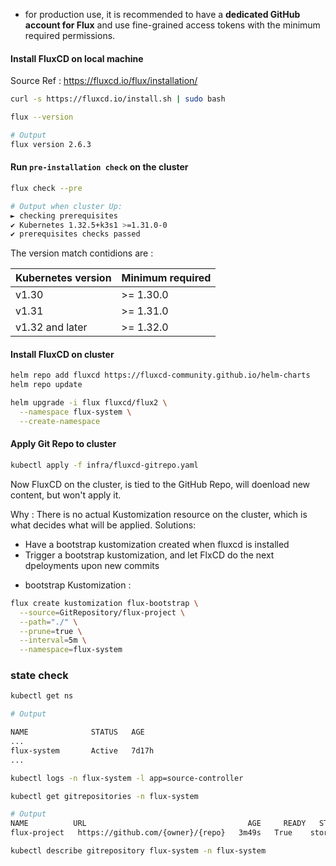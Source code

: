 - for production use, it is recommended to have a **dedicated GitHub account for Flux** and use fine-grained access tokens with the minimum required permissions.

#### Install FluxCD on local machine

Source Ref : https://fluxcd.io/flux/installation/

```bash
curl -s https://fluxcd.io/install.sh | sudo bash

flux --version

# Output
flux version 2.6.3
```

#### Run `pre-installation check` on the cluster

```bash
flux check --pre

# Output when cluster Up:
► checking prerequisites
✔ Kubernetes 1.32.5+k3s1 >=1.31.0-0
✔ prerequisites checks passed
```
The version match contidions are :

|Kubernetes version	| Minimum required|
|-------------------|-----------------|
|v1.30	            | >= 1.30.0       |
|v1.31	            | >= 1.31.0       |
|v1.32 and later	  | >= 1.32.0       |



#### Install FluxCD on cluster

```bash
helm repo add fluxcd https://fluxcd-community.github.io/helm-charts
helm repo update

helm upgrade -i flux fluxcd/flux2 \
  --namespace flux-system \
  --create-namespace
```


#### Apply Git Repo to cluster

```bash
kubectl apply -f infra/fluxcd-gitrepo.yaml
```

Now FluxCD on the cluster, is tied to the GitHub Repo, will doenload new content, but won't apply it.

Why : There is no actual Kustomization resource on the cluster, which is what decides what will be applied. Solutions:
  - Have a bootstrap kustomization created when fluxcd is installed
  - Trigger a bootstrap kustomization, and let FlxCD do the next dpeloyments upon new commits

* bootstrap Kustomization :
```bash
flux create kustomization flux-bootstrap \
  --source=GitRepository/flux-project \
  --path="./" \
  --prune=true \
  --interval=5m \
  --namespace=flux-system
```

### state check


```bash
kubectl get ns

# Output

NAME              STATUS   AGE
...
flux-system       Active   7d17h
...
```

```bash
kubectl logs -n flux-system -l app=source-controller
```

```bash
kubectl get gitrepositories -n flux-system

# Output
NAME          URL                                    AGE     READY   STATUS
flux-project   https://github.com/{owner}/{repo}   3m49s   True    stored artifact for revision 'main@sha1:e6ff3d65a41cc0e7b0a9f264878154e5a271df9b'
```

```bash
kubectl describe gitrepository flux-system -n flux-system
```
